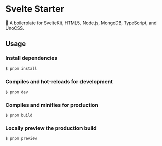 # Svelte Starter

:icecream: A boilerplate for SvelteKit, HTML5, Node.js, MongoDB, TypeScript, and UnoCSS.

## Usage

### Install dependencies

```sh
$ pnpm install
```

### Compiles and hot-reloads for development

```sh
$ pnpm dev
```

### Compiles and minifies for production

```sh
$ pnpm build
```

### Locally preview the production build

```sh
$ pnpm preview
```

